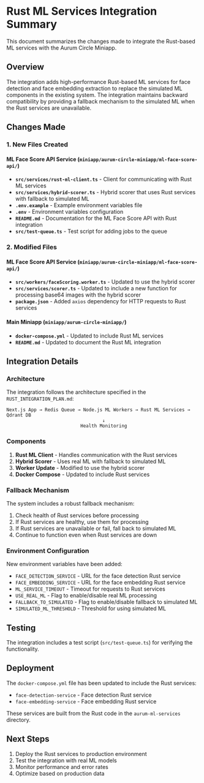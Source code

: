 # Rust ML Services Integration Summary

This document summarizes the changes made to integrate the Rust-based ML services with the Aurum Circle Miniapp.

## Overview

The integration adds high-performance Rust-based ML services for face detection and face embedding extraction to replace the simulated ML components in the existing system. The integration maintains backward compatibility by providing a fallback mechanism to the simulated ML when the Rust services are unavailable.

## Changes Made

### 1. New Files Created

#### ML Face Score API Service (`miniapp/aurum-circle-miniapp/ml-face-score-api/`)

- **`src/services/rust-ml-client.ts`** - Client for communicating with Rust ML services
- **`src/services/hybrid-scorer.ts`** - Hybrid scorer that uses Rust services with fallback to simulated ML
- **`.env.example`** - Example environment variables file
- **`.env`** - Environment variables configuration
- **`README.md`** - Documentation for the ML Face Score API with Rust integration
- **`src/test-queue.ts`** - Test script for adding jobs to the queue

### 2. Modified Files

#### ML Face Score API Service (`miniapp/aurum-circle-miniapp/ml-face-score-api/`)

- **`src/workers/faceScoring.worker.ts`** - Updated to use the hybrid scorer
- **`src/services/scorer.ts`** - Updated to include a new function for processing base64 images with the hybrid scorer
- **`package.json`** - Added `axios` dependency for HTTP requests to Rust services

#### Main Miniapp (`miniapp/aurum-circle-miniapp/`)

- **`docker-compose.yml`** - Updated to include Rust ML services
- **`README.md`** - Updated to document the Rust ML integration

## Integration Details

### Architecture

The integration follows the architecture specified in the `RUST_INTEGRATION_PLAN.md`:

```
Next.js App → Redis Queue → Node.js ML Workers → Rust ML Services → Qdrant DB
                                   ↓
                           Health Monitoring
```

### Components

1. **Rust ML Client** - Handles communication with the Rust services
2. **Hybrid Scorer** - Uses real ML with fallback to simulated ML
3. **Worker Update** - Modified to use the hybrid scorer
4. **Docker Compose** - Updated to include Rust services

### Fallback Mechanism

The system includes a robust fallback mechanism:

1. Check health of Rust services before processing
2. If Rust services are healthy, use them for processing
3. If Rust services are unavailable or fail, fall back to simulated ML
4. Continue to function even when Rust services are down

### Environment Configuration

New environment variables have been added:

- `FACE_DETECTION_SERVICE` - URL for the face detection Rust service
- `FACE_EMBEDDING_SERVICE` - URL for the face embedding Rust service
- `ML_SERVICE_TIMEOUT` - Timeout for requests to Rust services
- `USE_REAL_ML` - Flag to enable/disable real ML processing
- `FALLBACK_TO_SIMULATED` - Flag to enable/disable fallback to simulated ML
- `SIMULATED_ML_THRESHOLD` - Threshold for using simulated ML

## Testing

The integration includes a test script (`src/test-queue.ts`) for verifying the functionality.

## Deployment

The `docker-compose.yml` file has been updated to include the Rust services:

- `face-detection-service` - Face detection Rust service
- `face-embedding-service` - Face embedding Rust service

These services are built from the Rust code in the `aurum-ml-services` directory.

## Next Steps

1. Deploy the Rust services to production environment
2. Test the integration with real ML models
3. Monitor performance and error rates
4. Optimize based on production data
